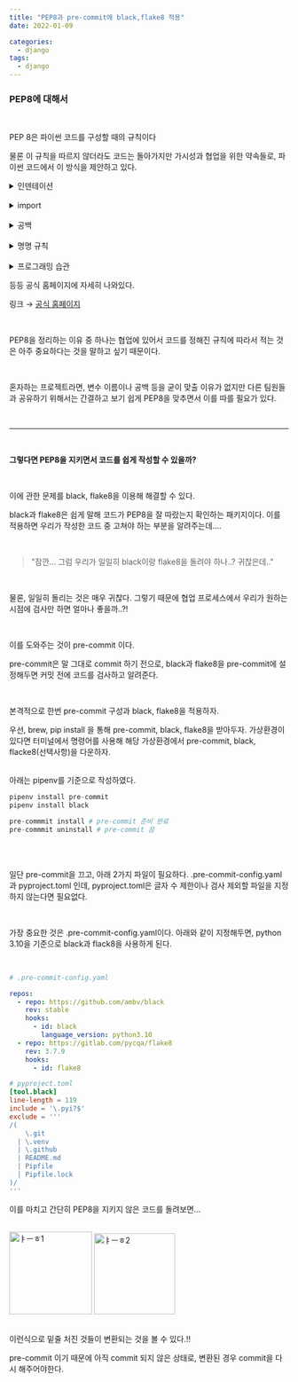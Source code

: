 ```yaml
---
title: "PEP8과 pre-commit에 black,flake8 적용"
date: 2022-01-09

categories:
  - django
tags:
  - django
---
```


### PEP8에 대해서

<br>

PEP 8은 파이썬 코드를 구성할 때의 규칙이다

물론 이 규칙을 따르지 않더라도 코드는 돌아가지만 가시성과 협업을 위한 약속들로, 파이썬 코드에서 이 방식을 제안하고 있다.

<details>
<summary>인덴테이션</summary>
<div markdown="1">
    인덴테이션은 코드 실행에도 중요한 역할을 하지만, 변수 구분, 코드 블록 등을 인지하기 위해서 적절히 사용되어야 한다.
    
    ```python
    # 변수가 많을 때 -> 변수 위치를 맞춰어서 읽기 편하도록 한다.
    foo = long_function_name(var_one, var_two,
                             var_three, var_four)
    
    # 수행문과 구분하기 위해 공백 4개를 추가해 구분한다.
    def long_function_name(
            var_one, var_two, var_three,
            var_four):
        인쇄(var_one)
    
    # 또는 아래와 같이 변수들을 정렬할 수도 있다.
    foo = long_function_name(
        var_one, var_two,
        var_three, var_four)
    
    # 연산자를 앞으로 오게 정렬한다.
    income = (gross_wages
              + taxable_interest
              + (dividends - qualified_dividends)
              - ira_deduction
              - student_loan_interest)
    ```

</div>
</details>

<br>

<details>
<summary>import</summary>
<div markdown="1">
    특히 내 코드는 import 에 대해서 조금 무신경하게 작성 했기 때문에 리뷰를 잘 참고하여 아래 사항을 습관화 시키도록 하자. 
    
    ( 경로가 비슷한 경우 = 비슷한 기능의 파일을 모아둔 디렉토리 이기때문에 근접하게 그룹화 시키는 게 좋다. 그룹화 기준은 빈 줄이다.)
    
    Imports should be grouped in the following order:
    
    1. Standard library imports.
    2. Related third party imports.
    3. Local application/library specific imports.You should put a blank line between each group of imports.
    
    각각의 경우 빈줄로 나누어 준다.

</div>
</details>

<br>

<details>
<summary>공백</summary>
<div markdown="1">
    - ham[1] 등의 배열 및 튜플 등은 ham[ 1 ]과 같이 공백을 포함하지 않아야 한다. `ham[1:3]`도 마찬가지. `ham[lower::step]`
    - , 가 있는 x, y, 등의 상황도 x , 과 같이 쓰이지 말아야 한다.
    - `i = i + 1` 와 같이 수식 코드는 띄어쓰기로 구분해준다.
    - 함수도 `def munge() -> PosInt:` 와 같이 → 뒤에 공백이 있어야 한다.
    - `b = math` 같은 기호는 = 기호 앞뒤로 공백이 없어야 한다. (위의 수식 연산과 다름 같다는 의미라면 공백필요.)
    - 조건문, 반복문 다음줄에 실행문을 넣자.
    - 비슷한 의미를 가지는 코드끼리 근접하게 두고, 빈줄을 사용해 다른 코드와 분리 시키자.
    - 불필요한 공백은 최대한 지우자.
</div>
</details>

<br>

<details>
<summary>명명 규칙</summary>
<div markdown="1">
    - 모듈 : 소문자로된 짧은 문장/단어
    - 클래스, 타입 변수 : 카멜케이스
    - 에러  : Error를 시작으로 하는 단어 (ex: ErrorGetMessage)
    - 함수, 변수 : 소문자 _ 혼용(ex: pub_date)
    - 메소드 인자 : self 는 필수, 인자 뒤에 _ 단일 후행 추가 (ex: class_)
    - 상수 : 대문자+_ (ex: MAX_)
    - 클래스나 객체 내의 보호 속성을 정의할 때에는 첫글자를 밑줄 부터 시작한다.(보호속성 : 클래스 내에서만 사용할 객체)
    - 예약어와 같은 이름의 변수이름을 사용하려면 예약어 뒤에 밑줄을 붙인다.
    - 클래스나 객체의 비공개 속성은 외부에서 직접 접근할 수 없게 이름을 변경하는 구조인 맹글링 처리방식이다. 이때 이름 앞에 __(_ 두개)를 붙이면 자동으로 클래스 이름이 붙는다.
        
        ex) _var = 1    __var1 = 2
        
        tc._var=1   tc.__var1 = 정의 안됨.(외부에서 사용 불가)
        
    - 파이썬 내부에서만 사용되는 스폐셜 속성이나 메소드는 이름 양쪽에 _를 붙여 사용한다.
</div>
</details>

<br>

<details>
<summary>프로그래밍 습관</summary>
<div markdown="1">
    ```python
    if not foo is None: # 좋지 않음
    if foo is not None: # 좋음
    
    # 예외 상황은 언제나 exception과 함께
    try:
        import platform_specific_module
    except ImportError:
        platform_specific_module = None
    
    code: int # : 다음 공백이 있는게 좋다.
    
    code : int (x) # : 앞에 공백은 없어야 한다.
    ```

</div>
</details> 

등등 공식 홈페이지에 자세히 나와있다.

링크 → [공식 홈페이지](https://www.notion.so/prgrms/PEP8-95f9932aa4ba48949c581c10fb32806f#d3c017e546cf4642a0a5cd2dd34ce310)

<br>

PEP8을 정리하는 이유 중 하나는 협업에 있어서 코드를 정해진 규칙에 따라서 적는 것은 아주 중요하다는 것을 말하고 싶기 때문이다.

<br>


혼자하는 프로젝트라면, 변수 이름이나 공백 등을 굳이 맞출 이유가 없지만 다른 팀원들과 공유하기 위해서는 간결하고 보기 쉽게 PEP8을 맞추면서 이를 따를 필요가 있다.

<br>

---

<br>

**그렇다면 PEP8을 지키면서 코드를 쉽게 작성할 수 있을까?**

<br>

이에 관한 문제를 black, flake8을 이용해 해결할 수 있다.


black과 flake8은 쉽게 말해 코드가 PEP8을 잘 따랐는지 확인하는 패키지이다. 이를 적용하면 우리가 작성한 코드 중 고쳐야 하는 부분을 알려주는데....

<br>

> "잠깐... 그럼 우리가 일일히 black이랑 flake8을 돌려야 하나..? 귀찮은데.."

<br>

물론, 일일히 돌리는 것은 매우 귀찮다. 그렇기 때문에 협업 프로세스에서 우리가 원하는 시점에 검사만 하면 얼마나 좋을까..?!

<br>

이를 도와주는 것이 pre-commit 이다.

pre-commit은 말 그대로 commit 하기 전으로, black과 flake8을 pre-commit에 설정해두면 커밋 전에 코드를 검사하고 알려준다.


<br>

본격적으로 한번 pre-commit 구성과 black, flake8을 적용하자.

우선, brew, pip install 을 통해 pre-commit, black, flake8을 받아두자. 가상환경이 있다면 터미널에서 명령어를 사용해 해당 가상환경에서 pre-commit, black, flacke8(선택사항)을 다운하자.

<br>
아래는 pipenv를 기준으로 작성하였다.

``` python
pipenv install pre-commit
pipenv install black

pre-commmit install # pre-commit 준비 완료
pre-commmit uninstall # pre-commit 끔
```

<br><br>

일단 pre-commit을 끄고, 아래 2가지 파일이 필요하다. .pre-commit-config.yaml 과 pyproject.toml 인데, pyproject.toml은 글자 수 제한이나 검사 제외할 파일을 지정하지 않는다면 필요없다.

<br>

가장 중요한 것은 .pre-commit-config.yaml이다. 아래와 같이 지정해두면, python 3.10을 기준으로 black과 flack8을 사용하게 된다.



<br>



``` yaml
# .pre-commit-config.yaml

repos:
  - repo: https://github.com/ambv/black
    rev: stable
    hooks:
      - id: black
        language_version: python3.10
  - repo: https://gitlab.com/pycqa/flake8
    rev: 3.7.9
    hooks:
      - id: flake8

```

``` toml
# pyproject.toml
[tool.black]
line-length = 119
include = '\.pyi?$'
exclude = '''
/(
    \.git
  | \.venv
  | \.github
  | README.md
  | Pipfile
  | Pipfile.lock
)/
'''
```

이를 마치고 간단히 PEP8을 지키지 않은 코드를 돌려보면...

<br>

<img width="149" alt="ㅑㅡㅎ1" src="https://user-images.githubusercontent.com/47859845/148682480-3bbe045f-5cef-4828-88ba-88296527a413.png">

<img width="146" alt="ㅑㅡㅎ2" src="https://user-images.githubusercontent.com/47859845/148682481-e97142a3-dea0-43db-8aa0-4252071d48d7.png">

<br>
<br>


이런식으로 밑줄 처진 것들이 변환되는 것을 볼 수 있다.!!

pre-commit 이기 때문에 아직 commit 되지 않은 상태로, 변환된 경우 commit을 다시 해주어야한다.

<br>
<br>
